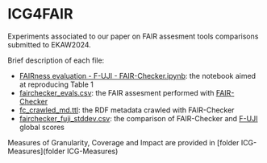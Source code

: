 # ICG4FAIR

Experiments associated to our paper on FAIR assesment tools comparisons submitted to EKAW2024. 

Brief description of each file: 
- [FAIRness evaluation - F-UJI - FAIR-Checker.ipynb](FAIRness%20evaluation%20-%20F-UJI%20-%20FAIR-Checker.ipynb): the notebook aimed at reproducing Table 1
- [fairchecker_evals.csv](fairchecker_evals.csv): the FAIR assesment performed with [FAIR-Checker](https://fair-checker.france-bioinformatique.fr)
- [fc_crawled_md.ttl](fc_crawled_md.ttl): the RDF metadata crawled with FAIR-Checker
- [fairchecker_fuji_stddev.csv](fairchecker_fuji_stddev.csv): the comparison of FAIR-Checker and [F-UJI](https://www.f-uji.net) global scores


Measures of Granularity, Coverage and Impact are provided in [folder ICG-Measures](folder ICG-Measures)
